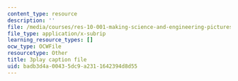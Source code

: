 ```yaml
---
content_type: resource
description: ''
file: /media/courses/res-10-001-making-science-and-engineering-pictures-a-practical-guide-to-presenting-your-work-spring-2016/badb3d4a00435dc9a2311642394d8d55_d9LjcuZTzz0.vtt
file_type: application/x-subrip
learning_resource_types: []
ocw_type: OCWFile
resourcetype: Other
title: 3play caption file
uid: badb3d4a-0043-5dc9-a231-1642394d8d55
---
```

